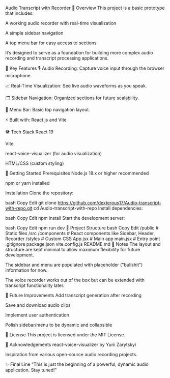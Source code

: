 Audio Transcript with Recorder
📜 Overview
This project is a basic prototype that includes:

A working audio recorder with real-time visualization

A simple sidebar navigation

A top menu bar for easy access to sections

It’s designed to serve as a foundation for building more complex audio recording and transcript processing applications.

🎯 Key Features
🎙️ Audio Recording: Capture voice input through the browser microphone.

📈 Real-Time Visualization: See live audio waveforms as you speak.

🗂️ Sidebar Navigation: Organized sections for future scalability.

📑 Menu Bar: Basic top navigation layout.

⚡ Built with: React.js and Vite

🛠️ Tech Stack
React 19

Vite

react-voice-visualizer (for audio visualization)

HTML/CSS (custom styling)

🚀 Getting Started
Prerequisites
Node.js 18.x or higher recommended

npm or yarn installed

Installation
Clone the repository:

bash
Copy
Edit
git clone https://github.com/dexterous17/Audio-transcript-with-repo.git
cd Audio-transcript-with-repo
Install dependencies:

bash
Copy
Edit
npm install
Start the development server:

bash
Copy
Edit
npm run dev
📂 Project Structure
bash
Copy
Edit
/public         # Static files
/src
  /components   # React components like Sidebar, Header, Recorder
  /styles       # Custom CSS
  App.jsx       # Main app
  main.jsx      # Entry point
.gitignore
package.json
vite.config.js
README.md
📌 Notes
The layout and structure are kept minimal to allow maximum flexibility for future development.

The sidebar and menu are populated with placeholder ("bullshit") information for now.

The voice recorder works out of the box but can be extended with transcript functionality later.

🧠 Future Improvements
Add transcript generation after recording

Save and download audio clips

Implement user authentication

Polish sidebar/menu to be dynamic and collapsible

📝 License
This project is licensed under the MIT License.

🤝 Acknowledgements
react-voice-visualizer by Yurii Zarytskyi

Inspiration from various open-source audio recording projects.

✨ Final Line
"This is just the beginning of a powerful, dynamic audio application. Stay tuned!"

